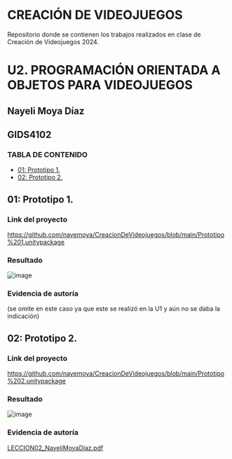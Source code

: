# CREACIÓN DE VIDEOJUEGOS
Repositorio donde se contienen los trabajos realizados en clase de Creación de Videojuegos 2024. 

# U2. PROGRAMACIÓN ORIENTADA A OBJETOS PARA VIDEOJUEGOS
## Nayeli Moya Díaz
## GIDS4102

### **TABLA DE CONTENIDO**
- [01: Prototipo 1.](#01-Prototipo-1)
- [02: Prototipo 2.](#02-Prototipo-2)


## 01: Prototipo 1.
### Link del proyecto
https://github.com/nayemoya/CreacionDeVideojuegos/blob/main/Prototipo%201.unitypackage

### Resultado
![image](https://github.com/user-attachments/assets/5ff69f88-5fad-42c9-a1e8-e90e2c4246c8)

### Evidencia de autoría
(se omite en este caso ya que este se realizó en la U1 y aún no se daba la indicación)

## 02: Prototipo 2.
### Link del proyecto
https://github.com/nayemoya/CreacionDeVideojuegos/blob/main/Prototipo%202.unitypackage

### Resultado
![image](https://github.com/user-attachments/assets/2190a48c-9379-48b5-9713-79d624488cc6)

### Evidencia de autoría
[LECCION02_NayeliMoyaDíaz.pdf](https://github.com/user-attachments/files/17249023/LECCION02_NayeliMoyaDiaz.pdf)
